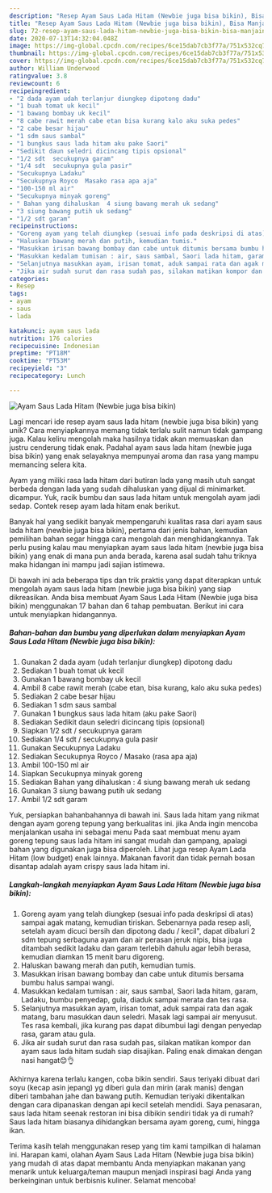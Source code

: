 ```yaml
---
description: "Resep Ayam Saus Lada Hitam (Newbie juga bisa bikin), Bisa Manjain Lidah"
title: "Resep Ayam Saus Lada Hitam (Newbie juga bisa bikin), Bisa Manjain Lidah"
slug: 72-resep-ayam-saus-lada-hitam-newbie-juga-bisa-bikin-bisa-manjain-lidah
date: 2020-07-13T14:32:04.048Z
image: https://img-global.cpcdn.com/recipes/6ce15dab7cb3f77a/751x532cq70/ayam-saus-lada-hitam-newbie-juga-bisa-bikin-foto-resep-utama.jpg
thumbnail: https://img-global.cpcdn.com/recipes/6ce15dab7cb3f77a/751x532cq70/ayam-saus-lada-hitam-newbie-juga-bisa-bikin-foto-resep-utama.jpg
cover: https://img-global.cpcdn.com/recipes/6ce15dab7cb3f77a/751x532cq70/ayam-saus-lada-hitam-newbie-juga-bisa-bikin-foto-resep-utama.jpg
author: William Underwood
ratingvalue: 3.8
reviewcount: 6
recipeingredient:
- "2 dada ayam udah terlanjur diungkep dipotong dadu"
- "1 buah tomat uk kecil"
- "1 bawang bombay uk kecil"
- "8 cabe rawit merah cabe etan bisa kurang kalo aku suka pedes"
- "2 cabe besar hijau"
- "1 sdm saus sambal"
- "1 bungkus saus lada hitam aku pake Saori"
- "Sedikit daun seledri dicincang tipis opsional"
- "1/2 sdt  secukupnya garam"
- "1/4 sdt  secukupnya gula pasir"
- "Secukupnya Ladaku"
- "Secukupnya Royco  Masako rasa apa aja"
- "100-150 ml air"
- "Secukupnya minyak goreng"
- " Bahan yang dihaluskan  4 siung bawang merah uk sedang"
- "3 siung bawang putih uk sedang"
- "1/2 sdt garam"
recipeinstructions:
- "Goreng ayam yang telah diungkep (sesuai info pada deskripsi di atas) sampai agak matang, kemudian tiriskan. Sebenarnya pada resep asli, setelah ayam dicuci bersih dan dipotong dadu / kecil&#34;, dapat dibaluri 2 sdm tepung serbaguna ayam dan air perasan jeruk nipis, bisa juga ditambah sedikit ladaku dan garam terlebih dahulu agar lebih berasa, kemudian diamkan 15 menit baru digoreng."
- "Haluskan bawang merah dan putih, kemudian tumis."
- "Masukkan irisan bawang bombay dan cabe untuk ditumis bersama bumbu halus sampai wangi."
- "Masukkan kedalam tumisan : air, saus sambal, Saori lada hitam, garam, Ladaku, bumbu penyedap, gula, diaduk sampai merata dan tes rasa."
- "Selanjutnya masukkan ayam, irisan tomat, aduk sampai rata dan agak matang, baru masukkan daun seledri. Masak lagi sampai air menyusut. Tes rasa kembali, jika kurang pas dapat dibumbui lagi dengan penyedap rasa, garam atau gula."
- "Jika air sudah surut dan rasa sudah pas, silakan matikan kompor dan ayam saus lada hitam sudah siap disajikan. Paling enak dimakan dengan nasi hangat😊👌"
categories:
- Resep
tags:
- ayam
- saus
- lada

katakunci: ayam saus lada 
nutrition: 176 calories
recipecuisine: Indonesian
preptime: "PT18M"
cooktime: "PT53M"
recipeyield: "3"
recipecategory: Lunch

---
```



![Ayam Saus Lada Hitam (Newbie juga bisa bikin)](https://img-global.cpcdn.com/recipes/6ce15dab7cb3f77a/751x532cq70/ayam-saus-lada-hitam-newbie-juga-bisa-bikin-foto-resep-utama.jpg)

Lagi mencari ide resep ayam saus lada hitam (newbie juga bisa bikin) yang unik? Cara menyiapkannya memang tidak terlalu sulit namun tidak gampang juga. Kalau keliru mengolah maka hasilnya tidak akan memuaskan dan justru cenderung tidak enak. Padahal ayam saus lada hitam (newbie juga bisa bikin) yang enak selayaknya mempunyai aroma dan rasa yang mampu memancing selera kita.

Ayam yang miliki rasa lada hitam dari butiran lada yang masih utuh sangat berbeda dengan lada yang sudah dihaluskan yang dijual di minimarket. dicampur. Yuk, racik bumbu dan saus lada hitam untuk mengolah ayam jadi sedap. Contek resep ayam lada hitam enak berikut.

Banyak hal yang sedikit banyak mempengaruhi kualitas rasa dari ayam saus lada hitam (newbie juga bisa bikin), pertama dari jenis bahan, kemudian pemilihan bahan segar hingga cara mengolah dan menghidangkannya. Tak perlu pusing kalau mau menyiapkan ayam saus lada hitam (newbie juga bisa bikin) yang enak di mana pun anda berada, karena asal sudah tahu triknya maka hidangan ini mampu jadi sajian istimewa.


Di bawah ini ada beberapa tips dan trik praktis yang dapat diterapkan untuk mengolah ayam saus lada hitam (newbie juga bisa bikin) yang siap dikreasikan. Anda bisa membuat Ayam Saus Lada Hitam (Newbie juga bisa bikin) menggunakan 17 bahan dan 6 tahap pembuatan. Berikut ini cara untuk menyiapkan hidangannya.

<!--inarticleads1-->

##### Bahan-bahan dan bumbu yang diperlukan dalam menyiapkan Ayam Saus Lada Hitam (Newbie juga bisa bikin):

1. Gunakan 2 dada ayam (udah terlanjur diungkep) dipotong dadu
1. Sediakan 1 buah tomat uk kecil
1. Gunakan 1 bawang bombay uk kecil
1. Ambil 8 cabe rawit merah (cabe etan, bisa kurang, kalo aku suka pedes)
1. Sediakan 2 cabe besar hijau
1. Sediakan 1 sdm saus sambal
1. Gunakan 1 bungkus saus lada hitam (aku pake Saori)
1. Sediakan Sedikit daun seledri dicincang tipis (opsional)
1. Siapkan 1/2 sdt / secukupnya garam
1. Sediakan 1/4 sdt / secukupnya gula pasir
1. Gunakan Secukupnya Ladaku
1. Sediakan Secukupnya Royco / Masako (rasa apa aja)
1. Ambil 100-150 ml air
1. Siapkan Secukupnya minyak goreng
1. Sediakan  Bahan yang dihaluskan : 4 siung bawang merah uk sedang
1. Gunakan 3 siung bawang putih uk sedang
1. Ambil 1/2 sdt garam


Yuk, persiapkan bahanbahannya di bawah ini. Saus lada hitam yang nikmat dengan ayam goreng tepung yang berkualitas ini. jika Anda ingin mencoba menjalankan usaha ini sebagai menu Pada saat membuat menu ayam goreng tepung saus lada hitam ini sangat mudah dan gampang, apalagi bahan yang digunakan juga bisa diperoleh. Lihat juga resep Ayam Lada Hitam (low budget) enak lainnya. Makanan favorit dan tidak pernah bosan disantap adalah ayam crispy saus lada hitam ini. 

<!--inarticleads2-->

##### Langkah-langkah menyiapkan Ayam Saus Lada Hitam (Newbie juga bisa bikin):

1. Goreng ayam yang telah diungkep (sesuai info pada deskripsi di atas) sampai agak matang, kemudian tiriskan. Sebenarnya pada resep asli, setelah ayam dicuci bersih dan dipotong dadu / kecil&#34;, dapat dibaluri 2 sdm tepung serbaguna ayam dan air perasan jeruk nipis, bisa juga ditambah sedikit ladaku dan garam terlebih dahulu agar lebih berasa, kemudian diamkan 15 menit baru digoreng.
1. Haluskan bawang merah dan putih, kemudian tumis.
1. Masukkan irisan bawang bombay dan cabe untuk ditumis bersama bumbu halus sampai wangi.
1. Masukkan kedalam tumisan : air, saus sambal, Saori lada hitam, garam, Ladaku, bumbu penyedap, gula, diaduk sampai merata dan tes rasa.
1. Selanjutnya masukkan ayam, irisan tomat, aduk sampai rata dan agak matang, baru masukkan daun seledri. Masak lagi sampai air menyusut. Tes rasa kembali, jika kurang pas dapat dibumbui lagi dengan penyedap rasa, garam atau gula.
1. Jika air sudah surut dan rasa sudah pas, silakan matikan kompor dan ayam saus lada hitam sudah siap disajikan. Paling enak dimakan dengan nasi hangat😊👌


Akhirnya karena terlalu kangen, coba bikin sendiri. Saus teriyaki dibuat dari soyu (kecap asin jepang) yg diberi gula dan mirin (arak manis) dengan diberi tambahan jahe dan bawang putih. Kemudian teriyaki dikentalkan dengan cara dipanaskan dengan api kecil setelah mendidi. Saya penasaran, saus lada hitam seenak restoran ini bisa dibikin sendiri tidak ya di rumah? Saus lada hitam biasanya dihidangkan bersama ayam goreng, cumi, hingga ikan. 

Terima kasih telah menggunakan resep yang tim kami tampilkan di halaman ini. Harapan kami, olahan Ayam Saus Lada Hitam (Newbie juga bisa bikin) yang mudah di atas dapat membantu Anda menyiapkan makanan yang menarik untuk keluarga/teman maupun menjadi inspirasi bagi Anda yang berkeinginan untuk berbisnis kuliner. Selamat mencoba!
